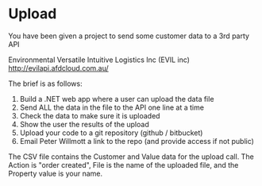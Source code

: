 # Upload
You have been given a project to send some customer data to a 3rd party API

Environmental Versatile Intuitive Logistics Inc (EVIL inc)
http://evilapi.afdcloud.com.au/

The brief is as follows:
1. Build a .NET web app where a user can upload the data file
2. Send ALL the data in the file to the API one line at a time
3. Check the data to make sure it is uploaded
4. Show the user the results of the upload
5. Upload your code to a git repository (github / bitbucket)
6. Email Peter Willmott a link to the repo (and provide access if not public)

The CSV file contains the Customer and Value data for the upload call. The
Action is "order created", File is the name of the uploaded file, and the
Property value is your name.
